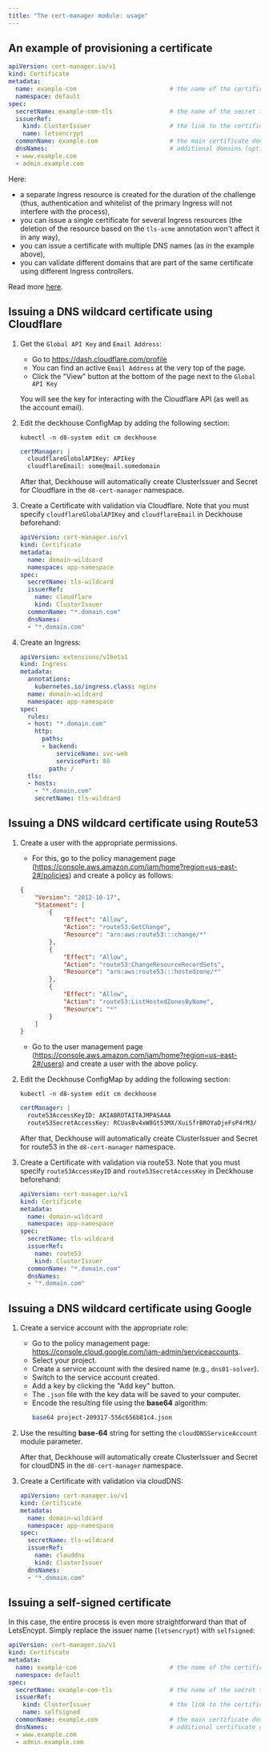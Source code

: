 ```yaml
---
title: "The cert-manager module: usage"
---
```



## An example of provisioning a certificate

```yaml
apiVersion: cert-manager.io/v1
kind: Certificate
metadata:
  name: example-com                          # the name of the certificate; you can use it to view the cert's status
  namespace: default
spec:
  secretName: example-com-tls                # the name of the secret to store a private key and a certificate
  issuerRef:
    kind: ClusterIssuer                      # the link to the certificate "issuer", see more below
    name: letsencrypt
  commonName: example.com                    # the main certificate domain
  dnsNames:                                  # additional domains (optional)
  - www.example.com
  - admin.example.com
```

Here:
* a separate Ingress resource is created for the duration of the challenge (thus, authentication and whitelist of the primary Ingress will not interfere with the process),
* you can issue a single certificate for several Ingress resources (the deletion of the resource based on the `tls-acme` annotation won't affect it in any way),
* you can issue a certificate with multiple DNS names (as in the example above),
* you can validate different domains that are part of the same certificate using different Ingress controllers.

Read more [here](https://cert-manager.io/docs/tutorials/acme/http-validation/).

## Issuing a DNS wildcard certificate using Cloudflare

1. Get the `Global API Key` and `Email Address`:
   * Go to https://dash.cloudflare.com/profile
   * You can find an active `Email Address` at the very top of the page.
   * Click the "View" button at the bottom of the page next to the `Global API Key`

   You will see the key for interacting with the Cloudflare API (as well as the account email).

2. Edit the deckhouse ConfigMap by adding the following section:
   ```
   kubectl -n d8-system edit cm deckhouse
   ```

   ```yaml
   certManager: |
     cloudflareGlobalAPIKey: APIkey
     cloudflareEmail: some@mail.somedomain
   ```

   After that, Deckhouse will automatically create ClusterIssuer and Secret for Cloudflare in the `d8-cert-manager` namespace.

3. Create a Certificate with validation via Cloudflare. Note that you must specify `cloudflareGlobalAPIKey` and `cloudflareEmail` in Deckhouse beforehand:

   ```yaml
   apiVersion: cert-manager.io/v1
   kind: Certificate
   metadata:
     name: domain-wildcard
     namespace: app-namespace
   spec:
     secretName: tls-wildcard
     issuerRef:
       name: cloudflare
       kind: ClusterIssuer
     commonName: "*.domain.com"
     dnsNames:
     - "*.domain.com"
   ```

4. Create an Ingress:

   ```yaml
   apiVersion: extensions/v1beta1
   kind: Ingress
   metadata:
     annotations:
       kubernetes.io/ingress.class: nginx
     name: domain-wildcard
     namespace: app-namespace
   spec:
     rules:
     - host: "*.domain.com"
       http:
         paths:
         - backend:
             serviceName: svc-web
             servicePort: 80
           path: /
     tls:
     - hosts:
       - "*.domain.com"
       secretName: tls-wildcard
   ```

## Issuing a DNS wildcard certificate using Route53

1. Create a user with the appropriate permissions.

   * For this, go to the policy management page (https://console.aws.amazon.com/iam/home?region=us-east-2#/policies) and create a policy as follows:

   ```json
   {
       "Version": "2012-10-17",
       "Statement": [
           {
               "Effect": "Allow",
               "Action": "route53:GetChange",
               "Resource": "arn:aws:route53:::change/*"
           },
           {
               "Effect": "Allow",
               "Action": "route53:ChangeResourceRecordSets",
               "Resource": "arn:aws:route53:::hostedzone/*"
           },
           {
               "Effect": "Allow",
               "Action": "route53:ListHostedZonesByName",
               "Resource": "*"
           }
       ]
   }
   ```

   * Go to the user management page (https://console.aws.amazon.com/iam/home?region=us-east-2#/users) and create a user with the above policy.

2. Edit the Deckhouse ConfigMap by adding the following section:

   ```
   kubectl -n d8-system edit cm deckhouse
   ```

   ```yaml
   certManager: |
     route53AccessKeyID: AKIABROTAITAJMPASA4A
     route53SecretAccessKey: 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
   ```

   After that, Deckhouse will automatically create ClusterIssuer and Secret for route53 in the `d8-cert-manager` namespace.

3. Create a Certificate with validation via route53. Note that you must specify `route53AccessKeyID` and `route53SecretAccessKey` in Deckhouse beforehand:

   ```yaml
   apiVersion: cert-manager.io/v1
   kind: Certificate
   metadata:
     name: domain-wildcard
     namespace: app-namespace
   spec:
     secretName: tls-wildcard
     issuerRef:
       name: route53
       kind: ClusterIssuer
     commonName: "*.domain.com"
     dnsNames:
     - "*.domain.com"
   ```

## Issuing a DNS wildcard certificate using Google

1. Create a service account with the appropriate role:

   * Go to the policy management page: https://console.cloud.google.com/iam-admin/serviceaccounts.
   * Select your project.
   * Create a service account with the desired name (e.g., `dns01-solver`).
   * Switch to the service account created.
   * Add a key by clicking the "Add key" button.
   * The `.json` file with the key data will be saved to your computer.
   * Encode the resulting file using the **base64** algorithm:
       ```bash
       base64 project-209317-556c656b81c4.json
       ```

2. Use the resulting **base-64** string for setting the  `cloudDNSServiceAccount` module parameter.

   After that, Deckhouse will automatically create ClusterIssuer and Secret for cloudDNS in the `d8-cert-manager` namespace.

3. Create a Certificate with validation via cloudDNS:

   ```yaml
   apiVersion: cert-manager.io/v1
   kind: Certificate
   metadata:
     name: domain-wildcard
     namespace: app-namespace
   spec:
     secretName: tls-wildcard
     issuerRef:
       name: clouddns
       kind: ClusterIssuer
     dnsNames:
     - "*.domain.com"
   ```

## Issuing a self-signed certificate

In this case, the entire process is even more straightforward than that of LetsEncypt. Simply replace the issuer name (`letsencrypt`) with `selfsigned`:

```yaml
apiVersion: cert-manager.io/v1
kind: Certificate
metadata:
  name: example-com                          # the name of the certificate; you can use it to view the cert's status
  namespace: default
spec:
  secretName: example-com-tls                # the name of the secret to store a private key and a certificate
  issuerRef:
    kind: ClusterIssuer                      # the link to the certificate "issuer", see more below
    name: selfsigned
  commonName: example.com                    # the main certificate domain
  dnsNames:                                  # additional certificate domains (optional)
  - www.example.com
  - admin.example.com
```
